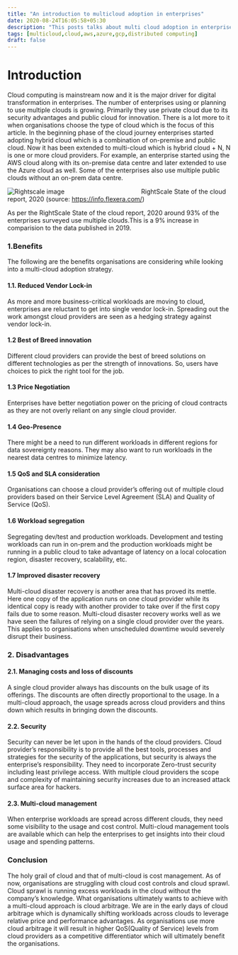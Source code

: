 ```yaml
---
title: "An introduction to multicloud adoption in enterprises"
date: 2020-08-24T16:05:58+05:30
description: "This posts talks about multi cloud adoption in enterprises"
tags: [multicloud,cloud,aws,azure,gcp,distributed computing]
draft: false
---
```


# Introduction
Cloud computing is mainstream now and it is the major driver for digital transformation in enterprises. The number of enterprises using or planning to use multiple clouds is growing. Primarily they use private cloud due to its security advantages and public cloud for innovation. There is a lot more to it when organisations choose the type of cloud which is the focus of this article. In the beginning phase of the cloud journey enterprises started adopting hybrid cloud which is a combination of on-premise and public cloud. Now it has been extended to multi-cloud which is hybrid cloud + N, N is one or more cloud providers. For example, an enterprise started using the AWS cloud along with its on-premise data centre and later extended to use the Azure cloud as well. Some of the enterprises also use multiple public clouds without an on-prem data centre.

![Rightscale image](/enterprise-cloud-strategy.png)
&nbsp; &nbsp; &nbsp; &nbsp; &nbsp; &nbsp; &nbsp; &nbsp; &nbsp;&nbsp; &nbsp; &nbsp; &nbsp; &nbsp; &nbsp; &nbsp; &nbsp; &nbsp;&nbsp; &nbsp; &nbsp; &nbsp; &nbsp;RightScale State of the cloud report, 2020 (source: https://info.flexera.com/)

As per the RightScale State of the cloud report, 2020 around 93% of the enterprises surveyed use multiple clouds.This is 
a 9% increase in comparision to the data published in 2019.

### 1.Benefits
The following are the benefits organisations are considering while looking into a multi-cloud adoption strategy.
#### 1.1. Reduced Vendor Lock-in
As more and more business-critical workloads are moving to cloud, enterprises are reluctant to get into single vendor lock-in. Spreading out the work amongst cloud providers are seen as a hedging strategy against vendor lock-in.
#### 1.2 Best of Breed innovation
Different cloud providers can provide the best of breed solutions on different technologies as per the strength of innovations. So, users have choices to pick the right tool for the job.
#### 1.3 Price Negotiation
Enterprises have better negotiation power on the pricing of cloud contracts as they are not overly reliant on any single cloud provider.
#### 1.4 Geo-Presence
There might be a need to run different workloads in different regions for data sovereignty reasons. They may also want to run workloads in the nearest data centres to minimize latency.
#### 1.5 QoS and SLA consideration
Organisations can choose a cloud provider’s offering out of multiple cloud providers based on their Service Level Agreement (SLA) and Quality of Service (QoS).
#### 1.6 Workload segregation
Segregating dev/test and production workloads. Development and testing workloads can run in on-prem and the production workloads might be running in a public cloud to take advantage of latency on a local colocation region, disaster recovery, scalability, etc.
#### 1.7 Improved disaster recovery
Multi-cloud disaster recovery is another area that has proved its mettle. Here one copy of the application runs on one cloud provider while its identical copy is ready with another provider to take over if the first copy fails due to some reason. Multi-cloud disaster recovery works well as we have seen the failures of relying on a single cloud provider over the years.
This applies to organisations when unscheduled downtime would severely disrupt their business.

### 2. Disadvantages
#### 2.1. Managing costs and loss of discounts
A single cloud provider always has discounts on the bulk usage of its offerings. The discounts are often directly proportional to the usage. In a multi-cloud approach, the usage spreads across cloud providers and thins down which results in bringing down the discounts.
#### 2.2. Security
Security can never be let upon in the hands of the cloud providers. Cloud provider’s responsibility is to provide all the best tools, processes and strategies for the security of the applications, but security is always the enterprise’s responsibility. They need to incorporate Zero-trust security including least privilege access. With multiple cloud providers the scope and complexity of maintaining security increases due to an increased attack surface area for hackers.
#### 2.3. Multi-cloud management
When enterprise workloads are spread across different clouds, they need some visibility to the usage and cost control. Multi-cloud management tools are available which can help the enterprises to get insights into their cloud usage and spending patterns.

### Conclusion
The holy grail of cloud and that of multi-cloud is cost management. As of now, organisations are struggling with cloud cost controls and cloud sprawl. Cloud sprawl is running excess workloads in the cloud without the company’s knowledge. What organisations ultimately wants to achieve with a multi-cloud approach is cloud arbitrage. We are in the early days of cloud arbitrage which is dynamically shifting workloads across clouds to leverage relative price and performance advantages. As organisations use more cloud arbitrage it will result in higher QoS(Quality of Service) levels from cloud providers as a competitive differentiator which will ultimately benefit the organisations.








